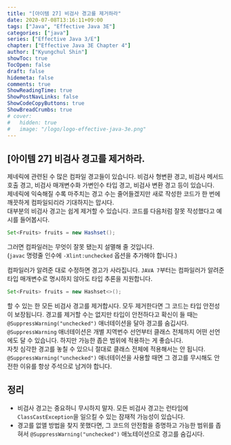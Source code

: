 ```yaml
---
title: "[아이템 27] 비검사 경고를 제거하라"
date: 2020-07-08T13:16:11+09:00
tags: ["Java", "Effective Java 3E"]
categories: ["java"]
series: ["Effective Java 3/E"]
chapter: ["Effective Java 3E Chapter 4"]
author: ["Kyungchul Shin"]
showToc: true
TocOpen: false
draft: false
hidemeta: false
comments: true
ShowReadingTime: true
ShowPostNavLinks: false
ShowCodeCopyButtons: true
ShowBreadCrumbs: true
# cover:
#   hidden: true
#   image: "/logo/logo-effective-java-3e.png"
---
```

## [아이템 27] 비검사 경고를 제거하라.

제네릭에 관련된 수 많은 컴파일 경고들이 있습니다. 비검사 형변환 경고, 비검사 메서드 호출 경고, 비검사 매개변수화 가변인수 타입 경고, 비검사 변환 경고 등이 있습니다.   
제네릭에 익숙해질 수록 마주치는 경고 수는 줄어들겠지만 새로 작성한 코드가 한 번에 깨끗하게 컴파일되리라 기대하지는 맙시다.   
대부분의 비검사 경고는 쉽게 제거할 수 있습니다. 코드를 다음처럼 잘못 작성했다고 예시를 들어봅시다.

``` java
Set<Fruits> fruits = new Hashset();
```

그러면 컴파일러는 무엇이 잘못 됐는지 설멸해 줄 것입니다.   
(`javac` 명령줄 인수에 `-Xlint:unchecked` 옵션을 추가해야 합니다.)
   
컴파일러가 알려준 대로 수정하면 경고가 사라집니다. `JAVA 7`부터는 컴파일러가 알려준 타입 매개변수로 명시하지 않아도 타입 추론을 지원합니다.

``` java
Set<Fruits> fruits = new Hashset<>();
```

할 수 있는 한 모든 비검사 경고를 제거합시다. 모두 제거한다면 그 코드는 타입 안전성이 보장됩니다. 경고를 제거할 수는 없지만 타입이 안전하다고 확신이 들 때는 `@SuppressWarning("unchecked")` 애너테이션을 달아 경고를 숨깁시다. `@SuppressWarning` 애너테이션은 개별 지역번수 선언부터 클래스 전체까지 어떤 선언에도 달 수 있습니다. 하지만 가능한 좁은 범위에 적용하는 게 좋습니다.   
자칫 심각한 경고를 놓칠 수 있으니 절대로 클래스 전체에 적용해서는 안 됩니다. `@SuppressWarning("unchecked")` 애너테이션을 사용할 때면 그 경고를 무시해도 안전한 이유를 항상 주석으로 남겨야 합니다.

## 정리
- 비검사 경고는 중요하니 무시하지 말자. 모든 비검사 경고는 런타임에 `ClassCastException`을 일으킬 수 있는 잠재적 가능성이 있습니다.
- 경고를 없앨 방법을 찾지 못했다면, 그 코드의 안전함을 증명하고 가능한 범위를 좁혀서 `@SuppressWarning("unchecked")` 애노테이션으로 경고를 숨깁시다.